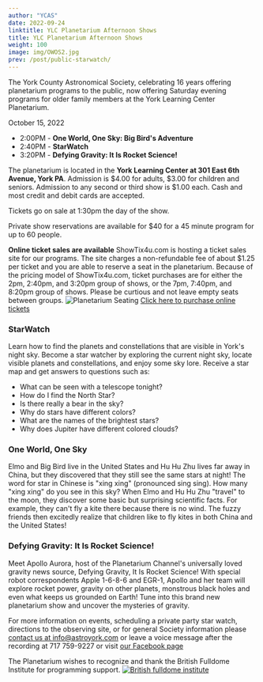 ```yaml
---
author: "YCAS"
date: 2022-09-24
linktitle: YLC Planetarium Afternoon Shows
title: YLC Planetarium Afternoon Shows
weight: 100
image: img/OWOS2.jpg
prev: /post/public-starwatch/
---
```

The York County Astronomical Society, celebrating 16 years offering planetarium programs to the public, now offering Saturday evening programs for older family members at the York Learning Center Planetarium. 

October 15, 2022

* 2:00PM - **One World, One Sky: Big Bird's Adventure**
* 2:40PM - **StarWatch**
* 3:20PM - **Defying Gravity: It Is Rocket Science!**

The planetarium is located in the **York Learning Center at 301 East 6th Avenue, York PA**. Admission is $4.00 for adults, $3.00 for children and seniors. Admission to any second or third show is $1.00 each. Cash and most credit and debit cards are accepted. 

Tickets go on sale at 1:30pm the day of the show. 

Private show reservations are available for $40 for a 45 minute program for up to 60 people.

**Online ticket sales are available**
ShowTix4u.com is hosting a ticket sales site for our programs. The site charges a non-refundable fee of about $1.25 per ticket and you are able to reserve a seat in the planetarium. Because of the pricing model of ShowTix4u.com, ticket purchases are for either the 2pm, 2:40pm, and 3:20pm group of shows, or the 7pm, 7:40pm, and 8:20pm group of shows.
Please be curtious and not leave empty seats between groups.
![Planetarium Seating](../../img/seating.png "YLC Planetarium seating")
[Click here to purchase online tickets](https://www.showtix4u.com/event-details/67527)

### StarWatch
Learn how to find the planets and constellations that are visible in York's night sky. Become a star watcher by exploring the current night sky, locate visible planets and constellations, and enjoy some sky lore. Receive a star map and get answers to questions such as:<br>
* What can be seen with a telescope tonight?<br>
* How do I find the North Star?<br>
* Is there really a bear in the sky?<br>
* Why do stars have different colors?<br>
* What are the names of the brightest stars?<br>
* Why does Jupiter have different colored clouds?<br>

### One World, One Sky
Elmo and Big Bird live in the United States and Hu Hu Zhu lives far away in China, but they discovered that they still see the same stars at night! The word for star in Chinese is "xing xing" (pronounced sing sing). How many "xing xing" do you see in this sky?
When Elmo and Hu Hu Zhu "travel" to the moon, they discover some basic but surprising scientific facts. For example, they can't fly a kite there because there is no wind. The fuzzy friends then excitedly realize that children like to fly kites in both China and the United States!

### Defying Gravity: It Is Rocket Science!
Meet Apollo Aurora, host of the Planetarium Channel's universally loved gravity news source, Defying Gravity, It Is Rocket Science! With special robot correspondents Apple 1-6-8-6 and EGR-1, Apollo and her team will explore rocket power, gravity on other planets, monstrous black holes and even what keeps us grounded on Earth! Tune into this brand new planetarium show and uncover the mysteries of gravity.

For more information on events, scheduling a private party star watch, directions to the observing site, or for general Society information please [contact us at info@astroyork.com](info@astroyork.com) or leave a voice message after the recording at 717 759-9227 or visit [our Facebook page](https://www.facebook.com/astroyork)

The Planetarium wishes to recognize and thank the British Fulldome Institute for programming support.
<a href="https://www.facebook.com/BritishFulldomeInstitute/" target="_blank"><img src="../../img/BFI.png"  title="British fulldome institute"/></a>
